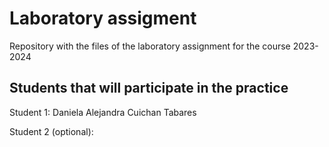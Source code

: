 # Laboratory assigment

Repository with the files of the laboratory assignment for the course 2023-2024

## Students that will participate in the practice

Student 1: Daniela Alejandra Cuichan Tabares

Student 2 (optional):
